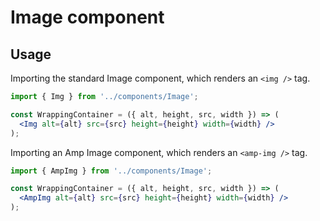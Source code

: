 # Image component

## Usage

Importing the standard Image component, which renders an `<img />` tag.

```jsx
import { Img } from '../components/Image';

const WrappingContainer = ({ alt, height, src, width }) => (
  <Img alt={alt} src={src} height={height} width={width} />
);
```

Importing an Amp Image component, which renders an `<amp-img />` tag.

```jsx
import { AmpImg } from '../components/Image';

const WrappingContainer = ({ alt, height, src, width }) => (
  <AmpImg alt={alt} src={src} height={height} width={width} />
);
```

